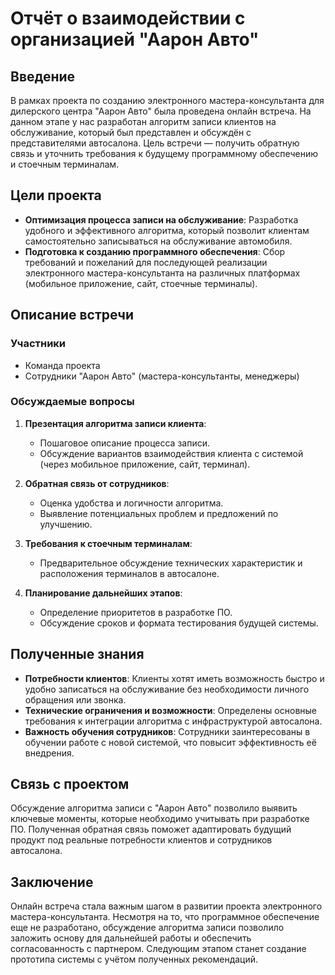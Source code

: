 # Отчёт о взаимодействии с организацией "Аарон Авто"

## Введение

В рамках проекта по созданию электронного мастера-консультанта для дилерского центра "Аарон Авто" была проведена онлайн встреча. На данном этапе у нас разработан алгоритм записи клиентов на обслуживание, который был представлен и обсуждён с представителями автосалона. Цель встречи — получить обратную связь и уточнить требования к будущему программному обеспечению и стоечным терминалам.

## Цели проекта

- **Оптимизация процесса записи на обслуживание**: Разработка удобного и эффективного алгоритма, который позволит клиентам самостоятельно записываться на обслуживание автомобиля.
- **Подготовка к созданию программного обеспечения**: Сбор требований и пожеланий для последующей реализации электронного мастера-консультанта на различных платформах (мобильное приложение, сайт, стоечные терминалы).

## Описание встречи

### Участники

- Команда проекта
- Сотрудники "Аарон Авто" (мастера-консультанты, менеджеры)

### Обсуждаемые вопросы

1. **Презентация алгоритма записи клиента**:
   - Пошаговое описание процесса записи.
   - Обсуждение вариантов взаимодействия клиента с системой (через мобильное приложение, сайт, терминал).

2. **Обратная связь от сотрудников**:
   - Оценка удобства и логичности алгоритма.
   - Выявление потенциальных проблем и предложений по улучшению.

3. **Требования к стоечным терминалам**:
   - Предварительное обсуждение технических характеристик и расположения терминалов в автосалоне.

4. **Планирование дальнейших этапов**:
   - Определение приоритетов в разработке ПО.
   - Обсуждение сроков и формата тестирования будущей системы.

## Полученные знания

- **Потребности клиентов**: Клиенты хотят иметь возможность быстро и удобно записаться на обслуживание без необходимости личного обращения или звонка.
- **Технические ограничения и возможности**: Определены основные требования к интеграции алгоритма с инфраструктурой автосалона.
- **Важность обучения сотрудников**: Сотрудники заинтересованы в обучении работе с новой системой, что повысит эффективность её внедрения.

## Связь с проектом

Обсуждение алгоритма записи с "Аарон Авто" позволило выявить ключевые моменты, которые необходимо учитывать при разработке ПО. Полученная обратная связь поможет адаптировать будущий продукт под реальные потребности клиентов и сотрудников автосалона.

## Заключение

Онлайн встреча стала важным шагом в развитии проекта электронного мастера-консультанта. Несмотря на то, что программное обеспечение еще не разработано, обсуждение алгоритма записи позволило заложить основу для дальнейшей работы и обеспечить согласованность с партнером. Следующим этапом станет создание прототипа системы с учётом полученных рекомендаций.